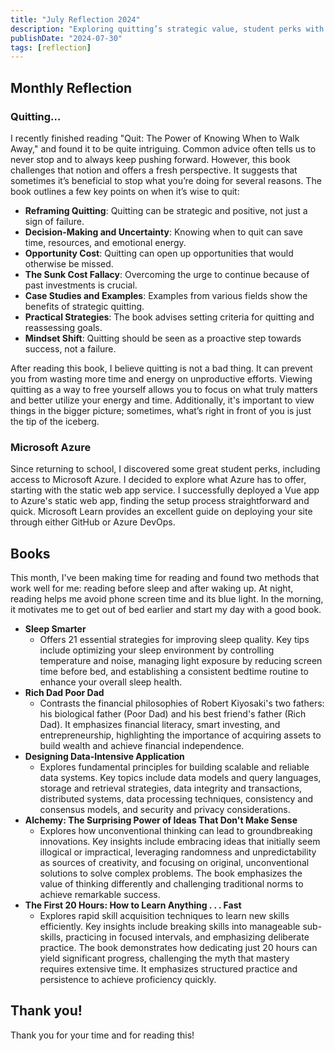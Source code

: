 ```yaml
---
title: "July Reflection 2024"
description: "Exploring quitting’s strategic value, student perks with Microsoft Azure, and efficient skill learning. Plus, reflections on impactful books read this month."
publishDate: "2024-07-30"
tags: [reflection]
---
```


## Monthly Reflection

### Quitting…

I recently finished reading "Quit: The Power of Knowing When to Walk Away," and found it to be quite intriguing. Common advice often tells us to never stop and to always keep pushing forward. However, this book challenges that notion and offers a fresh perspective. It suggests that sometimes it’s beneficial to stop what you’re doing for several reasons. The book outlines a few key points on when it’s wise to quit:

- **Reframing Quitting**: Quitting can be strategic and positive, not just a sign of failure.
- **Decision-Making and Uncertainty**: Knowing when to quit can save time, resources, and emotional energy.
- **Opportunity Cost**: Quitting can open up opportunities that would otherwise be missed.
- **The Sunk Cost Fallacy**: Overcoming the urge to continue because of past investments is crucial.
- **Case Studies and Examples**: Examples from various fields show the benefits of strategic quitting.
- **Practical Strategies**: The book advises setting criteria for quitting and reassessing goals.
- **Mindset Shift**: Quitting should be seen as a proactive step towards success, not a failure.

After reading this book, I believe quitting is not a bad thing. It can prevent you from wasting more time and energy on unproductive efforts. Viewing quitting as a way to free yourself allows you to focus on what truly matters and better utilize your energy and time. Additionally, it's important to view things in the bigger picture; sometimes, what’s right in front of you is just the tip of the iceberg.

### Microsoft Azure

Since returning to school, I discovered some great student perks, including access to Microsoft Azure. I decided to explore what Azure has to offer, starting with the static web app service. I successfully deployed a Vue app to Azure's static web app, finding the setup process straightforward and quick. Microsoft Learn provides an excellent guide on deploying your site through either GitHub or Azure DevOps.

## Books

This month, I've been making time for reading and found two methods that work well for me: reading before sleep and after waking up. At night, reading helps me avoid phone screen time and its blue light. In the morning, it motivates me to get out of bed earlier and start my day with a good book.

- **Sleep Smarter**
  - Offers 21 essential strategies for improving sleep quality. Key tips include optimizing your sleep environment by controlling temperature and noise, managing light exposure by reducing screen time before bed, and establishing a consistent bedtime routine to enhance your overall sleep health.
- **Rich Dad Poor Dad**
  - Contrasts the financial philosophies of Robert Kiyosaki's two fathers: his biological father (Poor Dad) and his best friend's father (Rich Dad). It emphasizes financial literacy, smart investing, and entrepreneurship, highlighting the importance of acquiring assets to build wealth and achieve financial independence.
- **Designing Data-Intensive Application**
  - Explores fundamental principles for building scalable and reliable data systems. Key topics include data models and query languages, storage and retrieval strategies, data integrity and transactions, distributed systems, data processing techniques, consistency and consensus models, and security and privacy considerations.
- **Alchemy: The Surprising Power of Ideas That Don't Make Sense**
  - Explores how unconventional thinking can lead to groundbreaking innovations. Key insights include embracing ideas that initially seem illogical or impractical, leveraging randomness and unpredictability as sources of creativity, and focusing on original, unconventional solutions to solve complex problems. The book emphasizes the value of thinking differently and challenging traditional norms to achieve remarkable success.
- **The First 20 Hours: How to Learn Anything . . . Fast**
  - Explores rapid skill acquisition techniques to learn new skills efficiently. Key insights include breaking skills into manageable sub-skills, practicing in focused intervals, and emphasizing deliberate practice. The book demonstrates how dedicating just 20 hours can yield significant progress, challenging the myth that mastery requires extensive time. It emphasizes structured practice and persistence to achieve proficiency quickly.

## Thank you!

Thank you for your time and for reading this!
